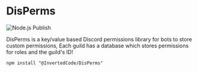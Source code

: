 # DisPerms

![Node.js Publish](https://github.com/InvertedCode/DisPerms/workflows/Node.js%20Publish/badge.svg)

DisPerms is a key/value based Discord permissions library for bots to store custom permissions, Each guild has a database which stores permissions for roles and the guild's ID!

`npm install "@InvertedCode/DisPerms"`
